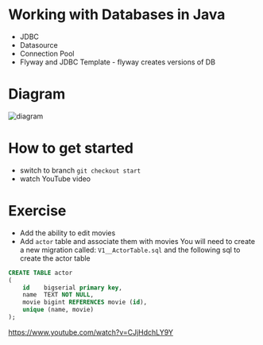 # Working with Databases in Java
- JDBC
- Datasource
- Connection Pool
- Flyway and JDBC Template   - flyway creates versions of DB

# Diagram
![diagram](https://user-images.githubusercontent.com/40702606/132997719-73170303-30a6-499b-9c59-4143ba0f8439.png)

# How to get started
- switch to branch `git checkout start`
- watch YouTube video

# Exercise
- Add the ability to edit movies
- Add `actor` table and associate them with movies
You will need to create a new migration called: `V1__ActorTable.sql` and the following sql to create the actor table
```sql
CREATE TABLE actor
(
    id    bigserial primary key,
    name  TEXT NOT NULL,
    movie bigint REFERENCES movie (id),
    unique (name, movie)
);
```

https://www.youtube.com/watch?v=CJjHdchLY9Y